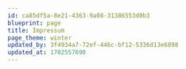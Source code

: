 ```yaml
---
id: ca85df5a-8e21-4363-9a08-31386553d0b3
blueprint: page
title: Impressum
page_theme: winter
updated_by: 3f4934a7-72ef-446c-bf12-5336d13e6898
updated_at: 1702557690
---
```

